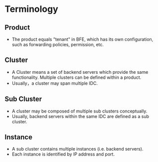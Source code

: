 # Terminology

## Product

- The product equals "tenant" in BFE, which has its own configuration, such as forwarding policies, permission, etc.

## Cluster

- A Cluster means a set of backend servers which provide the same functionality. Multiple clusters can be defined within a product.
- Usually，a cluster may span multiple IDC.

## Sub Cluster

- A cluster may be composed of multiple sub clusters conceptually.
- Usually, backend servers within the same IDC are defined as a sub cluster.

## Instance

- A sub cluster contains multiple instances (i.e. backend servers).
- Each instance is identified by IP address and port.
